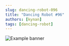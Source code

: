 ```yaml
---
slug: dancing-robot-096
title: "Dancing Robot #96"
authors: [kynan]
tags: [dancing-robot]
---
```


![Example banner](/img/stories/dancing-robot/096.PNG)
